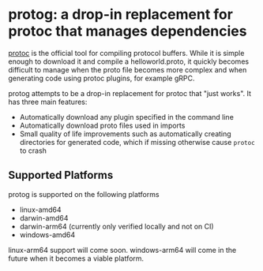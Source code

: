 # protog: a drop-in replacement for protoc that manages dependencies

[protoc](https://github.com/protocolbuffers/protobuf#protocol-compiler-installation) is the official tool for compiling
protocol buffers. While it is simple enough to download it and compile a helloworld.proto, it quickly becomes difficult
to manage when the proto file becomes more complex and when generating code using protoc plugins, for example gRPC.

protog attempts to be a drop-in replacement for protoc that "just works". It has three main features:

- Automatically download any plugin specified in the command line
- Automatically download proto files used in imports
- Small quality of life improvements such as automatically creating directories for generated code, which if missing
otherwise cause `protoc` to crash

## Supported Platforms

protog is supported on the following platforms

- linux-amd64
- darwin-amd64
- darwin-arm64 (currently only verified locally and not on CI)
- windows-amd64

linux-arm64 support will come soon. windows-arm64 will come in the future when it becomes a viable platform.
